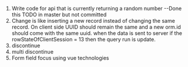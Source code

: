 1. Write code for api that is currently returning a random number --Done this TODO in master but not committed
2. Change is like inserting a new record instead of changing the same record.
   On client side UUID should remain the same and a new orm.id should come with the same uuid.
   when the data is sent to server if the rowStateOfClientSession = 13 then the query run is update.
3. discontinue
4. multi discontinue
5. Form field focus using vue technologies
